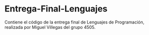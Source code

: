 # Entrega-Final-Lenguajes
Contiene el código de la entrega final de Lenguajes de Programación, realizada por Miguel Villegas del grupo 4505.
